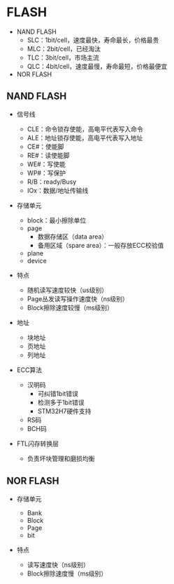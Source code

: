 # FLASH

- NAND FLASH
  - SLC：1bit/cell，速度最快，寿命最长，价格最贵
  - MLC：2bit/cell，已经淘汰
  - TLC：3bit/cell，市场主流
  - QLC：4bit/cell，速度最慢，寿命最短，价格最便宜
- NOR FLASH

## NAND FLASH

- 信号线
  - CLE：命令锁存使能，高电平代表写入命令
  - ALE：地址锁存使能，高电平代表写入地址
  - CE#：使能脚
  - RE#：读使能脚
  - WE#：写使能
  - WP#：写保护
  - R/B：ready/Busy
  - IOx：数据/地址传输线

- 存储单元
  - block：最小擦除单位
  - page
    - 数据存储区（data area）
    - 备用区域（spare area）：一般存放ECC校验值
  - plane
  - device

- 特点
  - 随机读写速度较快（us级别）
  - Page丛发读写操作速度快（ns级别）
  - Block擦除速度较慢（ms级别）

- 地址
  - 块地址
  - 页地址
  - 列地址

- ECC算法
  - 汉明码
    - 可纠错1bit错误
    - 检测多于1bit错误
    - STM32H7硬件支持
  - RS码
  - BCH码

- FTL闪存转换层
  - 负责坏块管理和磨损均衡

## NOR FLASH

- 存储单元
  - Bank
  - Block
  - Page
  - bit

- 特点
  - 读写速度快（ns级别）
  - Block擦除速度慢（ms级别）
